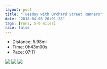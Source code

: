 ```yaml
---
layout: post
title: "Tuesday with Orchard Street Runners"
date: "2018-04-03 20:01:28"
tags: [runs, 5-6 miles]
race: false
---
```

<ul>
 <li>Distance: 5.98mi</li>
 <li>Time: 0h43m00s</li>
 <li>Pace: 07:11</li>
</ul>

<img src='https://maps.googleapis.com/maps/api/staticmap?maptype=roadmap&path=enc:yrowFvgrbMdNzFF~BvBbAvQwA|EcBhCcESqJoDoEo@kGx@{EgAib@aAqEgEeFya@qPq\cCgVuLiNcBsFnAgJbKwFSmMhEqTqDyF{FaLScAiCmE`IK`Bl|BjzAhCoBz_@tN&key=AIzaSyC1MId7bFpkLXNAaYhBSTb8jLyiSqzbDtM&size=800x800&markers=color:yellow|label:S|40.71741,-73.99052&markers=color:green|label:F|40.71740000000003,-73.99047999999999'>

<img src='https://dgtzuqphqg23d.cloudfront.net/pmroVUor8dvMrJnIgj9UBKBZiLdMwmHrgz-lmpA0if4-516x768.jpg'>

<img src='https://dgtzuqphqg23d.cloudfront.net/uRerPh0EGp5qR3rB6UxuRXGZWZQqCbKOlRLL28RYQdw-711x768.jpg'>
